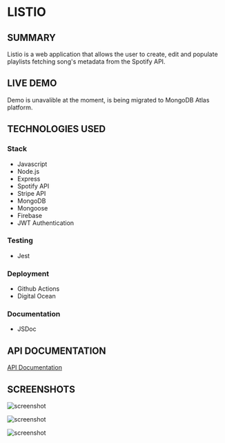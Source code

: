 # LISTIO

## SUMMARY

Listio is a web application that allows the user to create, edit and populate playlists fetching song's metadata from the Spotify API.

## LIVE DEMO

Demo is unavalible at the moment, is being migrated to MongoDB Atlas platform.

## TECHNOLOGIES USED
### Stack

- Javascript
- Node.js
- Express
- Spotify API
- Stripe API
- MongoDB
- Mongoose
- Firebase
- JWT Authentication
### Testing
- Jest

### Deployment
- Github Actions
- Digital Ocean
### Documentation
- JSDoc

## API DOCUMENTATION

[API Documentation](https://carlostrujillo90.github.io/Listio/)

## SCREENSHOTS

![screenshot](screenshots/00.png)

![screenshot](screenshots/01.png)

![screenshot](screenshots/02.png)
